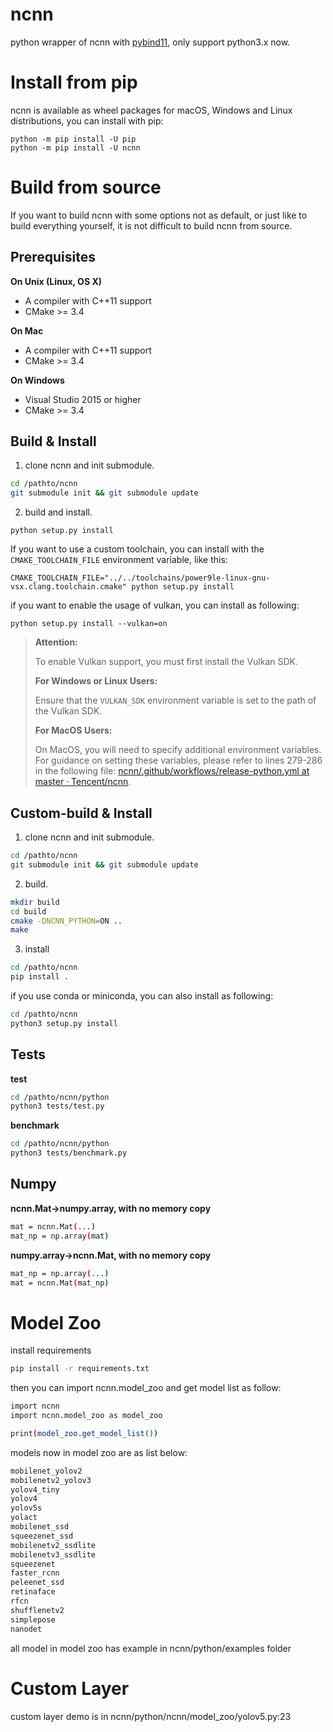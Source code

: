 # ncnn
python wrapper of ncnn with [pybind11](https://github.com/pybind/pybind11), only support python3.x now.


Install from pip
==================

ncnn is available as wheel packages for macOS, Windows and Linux distributions, you can install with pip:

```
python -m pip install -U pip
python -m pip install -U ncnn
```

# Build from source

If you want to build ncnn with some options not as default, or just like to build everything yourself, it is not difficult to build ncnn from source.

## Prerequisites

**On Unix (Linux, OS X)**

* A compiler with C++11 support
* CMake >= 3.4

**On Mac**

* A compiler with C++11 support
* CMake >= 3.4

**On Windows**

* Visual Studio 2015 or higher
* CMake >= 3.4

##  Build & Install

1. clone ncnn and init submodule.

```bash
cd /pathto/ncnn
git submodule init && git submodule update
```

2. build and install.

```
python setup.py install
```

If you want to use a custom toolchain, you can install with the `CMAKE_TOOLCHAIN_FILE` environment variable, like this:

```
CMAKE_TOOLCHAIN_FILE="../../toolchains/power9le-linux-gnu-vsx.clang.toolchain.cmake" python setup.py install
```

if you want to enable the usage of vulkan, you can install as following:

```
python setup.py install --vulkan=on
```

> **Attention:**
>
> To enable Vulkan support, you must first install the Vulkan SDK.
>
> **For Windows or Linux Users:**
>
> Ensure that the `VULKAN_SDK` environment variable is set to the path of the Vulkan SDK.
>
> **For MacOS Users:**
>
> On MacOS, you will need to specify additional environment variables. For guidance on setting these variables, please refer to lines 279-286 in the following file: [ncnn/.github/workflows/release-python.yml at master · Tencent/ncnn](https://github.com/Tencent/ncnn/blob/master/.github/workflows/release-python.yml).

## Custom-build & Install

1. clone ncnn and init submodule.
```bash
cd /pathto/ncnn
git submodule init && git submodule update
```
2. build.
```bash
mkdir build
cd build
cmake -DNCNN_PYTHON=ON ..
make
```

3. install

```bash
cd /pathto/ncnn
pip install .
```

if you use conda or miniconda, you can also install as following:
```bash
cd /pathto/ncnn
python3 setup.py install
```

## Tests

**test**
```bash
cd /pathto/ncnn/python
python3 tests/test.py
```

**benchmark**

```bash
cd /pathto/ncnn/python
python3 tests/benchmark.py
```

## Numpy
**ncnn.Mat->numpy.array, with no memory copy**

```bash
mat = ncnn.Mat(...)
mat_np = np.array(mat)
```

**numpy.array->ncnn.Mat, with no memory copy**
```bash
mat_np = np.array(...)
mat = ncnn.Mat(mat_np)
```

# Model Zoo
install requirements
```bash
pip install -r requirements.txt
```
then you can import ncnn.model_zoo and get model list as follow:
```bash
import ncnn
import ncnn.model_zoo as model_zoo

print(model_zoo.get_model_list())
```
models now in model zoo are as list below:
```bash
mobilenet_yolov2
mobilenetv2_yolov3
yolov4_tiny
yolov4
yolov5s
yolact
mobilenet_ssd
squeezenet_ssd
mobilenetv2_ssdlite
mobilenetv3_ssdlite
squeezenet
faster_rcnn
peleenet_ssd
retinaface
rfcn
shufflenetv2
simplepose
nanodet
```
all model in model zoo has example in ncnn/python/examples folder

# Custom Layer

custom layer demo is in ncnn/python/ncnn/model_zoo/yolov5.py:23
